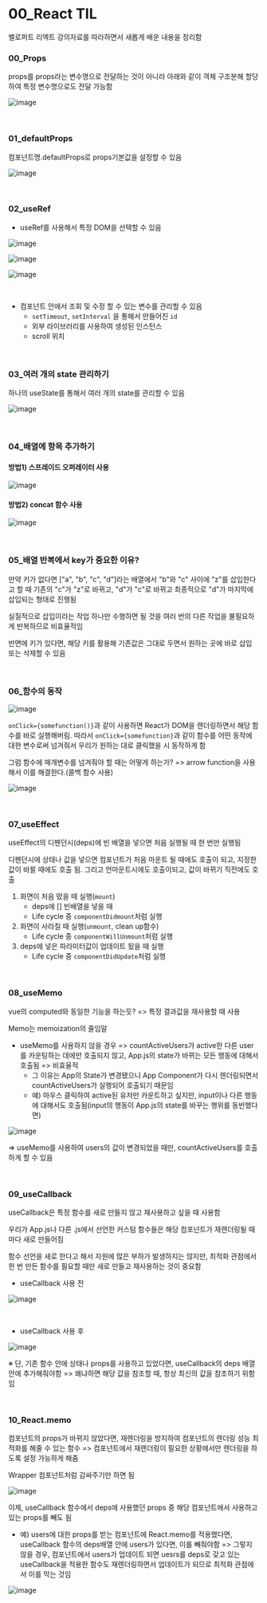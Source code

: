 # 00_React TIL

밸로퍼트 리엑트 강의자료를 따라하면서 새롭게 배운 내용을 정리함

### 00_Props

props를 props라는 변수명으로 전달하는 것이 아니라 아래와 같이 객체 구조분해 할당하여 특정 변수명으로도 전달 가능함

![image](https://user-images.githubusercontent.com/93081720/179383614-080f83be-486a-4d0a-baa7-2b139a7ea8a9.png)

<br>

### 01_defaultProps

컴포넌트명.defaultProps로 props기본값을 설정할 수 있음

![image](https://user-images.githubusercontent.com/93081720/179383665-f1f39bd6-3069-4fc6-86d1-397843aff59d.png)

<br>

### 02_useRef

- useRef를 사용해서 특정 DOM을 선택할 수 있음

![image](https://user-images.githubusercontent.com/93081720/179383699-86fdda84-3745-4a2c-9168-b631390b0a45.png)

![image](https://user-images.githubusercontent.com/93081720/179383706-6edebe58-7d82-4912-a15d-7e645cf56b29.png)

![image](https://user-images.githubusercontent.com/93081720/179383717-b36d047d-dda7-4574-ae8d-7bb4130b4af2.png)

<br>

- 컴포넌트 안에서 조회 및 수정 할 수 있는 변수를 관리할 수 있음
  - `setTimeout`, `setInterval` 을 통해서 만들어진 `id`
  - 외부 라이브러리를 사용하여 생성된 인스턴스
  - scroll 위치

<br>

### 03_여러 개의 state 관리하기

하나의 useState를 통해서 여러 개의 state를 관리할 수 있음

![image](https://user-images.githubusercontent.com/93081720/179383774-46d2cc88-398b-440e-8687-9d66a596316a.png)

<br>

### 04_배열에 항목 추가하기

#### 방법1) 스프레이드 오퍼레이터 사용

![image](https://user-images.githubusercontent.com/93081720/179383981-7f38c036-bb72-4d53-98eb-f63ea263870e.png)

#### 방법2) concat 함수 사용

![image](https://user-images.githubusercontent.com/93081720/179384026-71477b59-27dc-42fa-8960-9a48de489c14.png)

<br>

### 05_배열 반복에서 key가 중요한 이유?

만약 키가 없다면 ["a", "b", "c", "d"]라는 배열에서 "b"와 "c" 사이에 "z"를 삽입한다고 할 때 기존의 "c"가 "z"로 바뀌고, "d"가 "c"로 바뀌고 최종적으로 "d"가 마지막에 삽입되는 형태로 진행됨

실질적으로 삽입이라는 작업 하나만 수행하면 될 것을 여러 번의 다른 작업을 불필요하게 반복하므로 비효율적임

반면에 키가 있다면, 해당 키를 활용해 기존값은 그대로 두면서 원하는 곳에 바로 삽입 또는 삭제할 수 있음

<br>

### 06_함수의 동작

![image](https://user-images.githubusercontent.com/93081720/179384209-c2deddef-9c18-40bf-a6b5-3fd8f27518ef.png)

`onClick={somefunction()}`과 같이 사용하면 React가 DOM을 렌더링하면서 해당 함수를 바로 실행해버림. 따라서 `onClick={somefunction}`과 같이 함수를 어떤 동작에 대한 변수로써 넘겨줘서 우리가 원하는 대로 클릭했을 시 동작하게 함

그럼 함수에 매개변수를 넘겨줘야 할 때는 어떻게 하는가? => arrow function을 사용해서 이를 해결한다.(콜백 함수 사용)

![image](https://user-images.githubusercontent.com/93081720/179384194-3d50f538-83d4-4818-809a-aa779542c4bd.png)

<br>

### 07_useEffect

useEffect의 디펜던시(deps)에 빈 배열을 넣으면 처음 실행될 때 한 번만 실행됨

디펜던시에 상태나 값을 넣으면 컴포넌트가 처음 마운트 될 때에도 호출이 되고, 지정한 값이 바뀔 때에도 호출 됨. 그리고 언마운트시에도 호출이되고, 값이 바뀌기 직전에도 호출

1. 화면이 처음 떴을 때 실행(`mount`)
   - deps에 [] 빈배열을 넣을 때
   - Life cycle 중 `componentDidmount`처럼 실행
2. 화면이 사라질 때 실행(`unmount`, clean up함수)
   - Life cycle 중 `componentWillUnmount`처럼 실행
3. deps에 넣은 파라미터값이 업데이트 됬을 때 실행
   - Life cycle 중 `componentDidUpdate`처럼 실행

<br>

### 08_useMemo

vue의 computed와 동일한 기능을 하는듯? => 특정 결과값을 재사용할 때 사용

Memo는 memoization의 줄임말

- useMemo를 사용하지 않을 경우 => countActiveUsers가 active한 다른 user를 카운팅하는 데에만 호출되지 않고, App.js의 state가 바뀌는 모든 행동에 대해서 호출됨 => 비효율적
  - 그 이유는 App의 State가 변경됐으니 App Component가 다시 렌더링되면서 countActiveUsers가 실행되어 호출되기 때문임
  - 예) 마우스 클릭하여 active된 유저만 카운트하고 싶지만, input이나 다른 행동에 대해서도 호출됨(input의 행동이 App.js의 state를 바꾸는 행위를 동반했다면)

![image](https://user-images.githubusercontent.com/93081720/179385044-b591209e-4c64-4e67-8cbf-544a11d35bb0.png)

=> useMemo를 사용하여 users의 값이 변경되었을 때만, countActiveUsers를 호출하게 할 수 있음

<br>

### 09_useCallback

useCallback은 특정 함수를 새로 만들지 않고 재사용하고 싶을 때 사용함

우리가 App.js나 다른 .js에서 선언한 커스텀 함수들은 해당 컴포넌트가 재렌더링될 때마다 새로 만들어짐

함수 선언을 새로 한다고 해서 자원에 많은 부하가 발생하지는 않지만, 최적화 관점에서 한 번 만든 함수를 필요할 때만 새로 만들고 재사용하는 것이 중요함

- useCallback 사용 전

![image](https://user-images.githubusercontent.com/93081720/179387018-6b15e264-b3ee-497c-a728-750508895d13.png)

<br>

- useCallback 사용 후

![image](https://user-images.githubusercontent.com/93081720/179387152-07ebcbdb-bbc6-4b4d-a4a0-6928d7fb5d54.png)

※ 단, 기존 함수 안에 상태나 props를 사용하고 있었다면, useCallback의 deps 배열 안에 추가해줘야함 => 왜냐하면 해당 값을 참조할 때, 항상 최신의 값을 참조하기 위함임

<br>

### 10_React.memo

컴포넌트의 props가 바뀌지 않았다면, 재렌더링을 방지하여 컴포넌트의 렌더링 성능 최적화를 해줄 수 있는 함수 => 컴포넌트에서 재렌더링이 필요한 상황에서만 렌더링을 하도록 설정 가능하게 해줌

Wrapper 컴포넌트처럼 감싸주기만 하면 됨

![image](https://user-images.githubusercontent.com/93081720/179387355-32815f17-9b2f-471e-8938-81bc38c30240.png)

이제, useCallback 함수에서  deps에 사용했던 props 중 해당 컴포넌트에서 사용하고 있는 props를 빼도 됨

- 예) users에 대한 props를 받는 컴포넌트에 React.memo를 적용했다면, useCallback 함수의 deps배열 안에 users가 있다면, 이를 빼줘야함 => 그렇지 않을 경우, 컴포넌트에서 users가 업데이트 되면 uesrs를 deps로 갖고 있는 useCallback을 적용한 함수도 재렌더링하면서 업데이트가 되므로 최적화 관점에서 이를 막는 것임 

![image](https://user-images.githubusercontent.com/93081720/179387784-f730bfb0-3c9e-41e4-90e5-f7a2abf588f6.png)